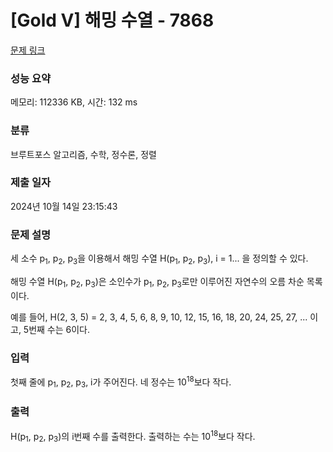 # [Gold V] 해밍 수열 - 7868 

[문제 링크](https://www.acmicpc.net/problem/7868) 

### 성능 요약

메모리: 112336 KB, 시간: 132 ms

### 분류

브루트포스 알고리즘, 수학, 정수론, 정렬

### 제출 일자

2024년 10월 14일 23:15:43

### 문제 설명

<p>세 소수 p<sub>1</sub>, p<sub>2</sub>, p<sub>3</sub>을 이용해서 해밍 수열 H(p<sub>1</sub>, p<sub>2</sub>, p<sub>3</sub>), i = 1... 을 정의할 수 있다.</p>

<p>해밍 수열 H(p<sub>1</sub>, p<sub>2</sub>, p<sub>3</sub>)은 소인수가 p<sub>1</sub>, p<sub>2</sub>, p<sub>3</sub>로만 이루어진 자연수의 오름 차순 목록이다.</p>

<p>예를 들어, H(2, 3, 5) = 2, 3, 4, 5, 6, 8, 9, 10, 12, 15, 16, 18, 20, 24, 25, 27, ... 이고, 5번째 수는 6이다.</p>

### 입력 

 <p>첫째 줄에 p<sub>1</sub>, p<sub>2</sub>, p<sub>3</sub>, i가 주어진다. 네 정수는 10<sup>18</sup>보다 작다.</p>

### 출력 

 <p>H(p<sub>1</sub>, p<sub>2</sub>, p<sub>3</sub>)의 i번째 수를 출력한다. 출력하는 수는 10<sup>18</sup>보다 작다.</p>


